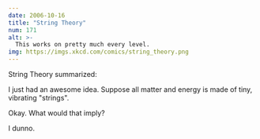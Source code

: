 ```yaml
---
date: 2006-10-16
title: "String Theory"
num: 171
alt: >-
  This works on pretty much every level.
img: https://imgs.xkcd.com/comics/string_theory.png
---
```

String Theory summarized:

I just had an awesome idea. Suppose all matter and energy is made of tiny, vibrating "strings".

Okay. What would that imply?

I dunno.

